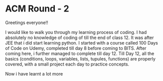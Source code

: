 # ACM Round - 2

Greetings everyone!!

I would like to walk you through my learning process of coding. I had absolutely no knowledge of coding of till the end of class 12. It was after JEE that i did start
learning python. I started with a course called 100 Days of Code on Udemy, completed till day 8 before coming to BITS. After coming here, i further managed to complete
till day 12. Till Day 12, all the basics (conditions, loops, variables, lists, tupules, functions) are properly covered, with a small project each day to practice
concepts.

Now i have learnt a lot more
